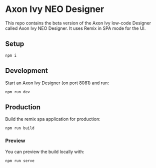 # Axon Ivy NEO Designer

This repo contains the beta version of the Axon Ivy low-code Designer called Axon Ivy NEO Designer.
It uses Remix in SPA mode for the UI.

## Setup

```shellscript
npm i
```

## Development

Start an Axon Ivy Designer (on port 8081) and run:

```shellscript
npm run dev
```

## Production

Build the remix spa application for production:

```shellscript
npm run build
```

### Preview

You can preview the build locally with:

```shellscript
npm run serve
```
